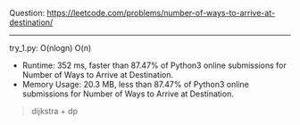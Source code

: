 Question: https://leetcode.com/problems/number-of-ways-to-arrive-at-destination/

---

try_1.py: O(nlogn) O(n)

* Runtime: 352 ms, faster than 87.47% of Python3 online submissions for Number of Ways to Arrive at Destination.
* Memory Usage: 20.3 MB, less than 87.47% of Python3 online submissions for Number of Ways to Arrive at Destination.

> dijkstra + dp
